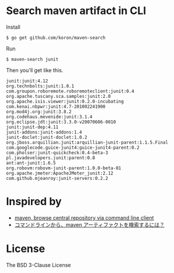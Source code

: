# Search maven artifact in CLI

Install

    $ go get github.com/koron/maven-search

Run

    $ maven-search junit

Then you'll get like this.

    junit:junit:4.12
    org.technbolts:junit:1.0.1
    com.groupon.roboremote.roboremoteclient:junit:0.4
    org.apache.tuscany.sca.samples:junit:2.0
    org.apache.isis.viewer:junit:0.2.0-incubating
    com.kenai.nbpwr:junit:4.7-201002241900
    org.mod4j.org:junit:3.8.2
    org.codehaus.mevenide:junit:3.1.4
    org.eclipse.jdt:junit:3.3.0-v20070606-0010
    junit:junit-dep:4.11
    junit-addons:junit-addons:1.4
    junit-doclet:junit-doclet:1.0.2
    org.jboss.arquillian.junit:arquillian-junit-parent:1.1.5.Final
    com.googlecode.guice-junit4:guice-junit4-parent:0.2
    com.pholser:junit-quickcheck:0.4-beta-3
    pl.javadevelopers.junit:parent:0.8
    ant:ant-junit:1.6.5
    org.robovm:robovm-junit-parent:1.0.0-beta-01
    org.apache.jmeter:ApacheJMeter_junit:2.12
    com.github.mjeanroy:junit-servers:0.2.2

# Inspired by

*   [maven, browse central repository via command line client](http://stackoverflow.com/questions/14465721/maven-browse-central-repository-via-command-line-client)
*   [コマンドラインから、maven アーティファクトを検索するには？](http://ja.stackoverflow.com/questions/1581/%E3%82%B3%E3%83%9E%E3%83%B3%E3%83%89%E3%83%A9%E3%82%A4%E3%83%B3%E3%81%8B%E3%82%89-maven-%E3%82%A2%E3%83%BC%E3%83%86%E3%82%A3%E3%83%95%E3%82%A1%E3%82%AF%E3%83%88%E3%82%92%E6%A4%9C%E7%B4%A2%E3%81%99%E3%82%8B%E3%81%AB%E3%81%AF)

# License

The BSD 3-Clause License
